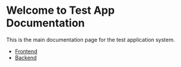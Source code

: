 # Welcome to Test App Documentation

This is the main documentation page for the test application system.

*   [Frontend](./frontend.md)
*   [Backend](./backend.md) 
